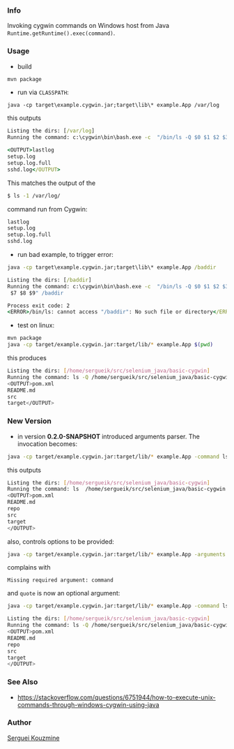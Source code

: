 ### Info

Invoking cygwin commands on Windows host from Java `Runtime.getRuntime().exec(command)`.

### Usage
* build
```cmd
mvn package
```
* run via `CLASSPATH`:
```
java -cp target\example.cygwin.jar;target\lib\* example.App /var/log
```
this outputs
```cmd
Listing the dirs: [/var/log]
Running the command: c:\cygwin\bin\bash.exe -c  "/bin/ls -Q $0 $1 $2 $3 $4 $5 $6 $7 $8 $9" /var/log
```
```cmd
<OUTPUT>lastlog
setup.log
setup.log.full
sshd.log</OUTPUT>
```

This matches the output of the
```sh
$ ls -1 /var/log/
```
command  run from Cygwin:

```sh
lastlog
setup.log
setup.log.full
sshd.log
```

* run bad example, to trigger error:
```cmd
java -cp target\example.cygwin.jar;target\lib\* example.App /baddir
```

```cmd
Listing the dirs: [/baddir]
Running the command: c:\cygwin\bin\bash.exe -c  "/bin/ls -Q $0 $1 $2 $3 $4 $5 $6
 $7 $8 $9" /baddir
```
```cmd
Process exit code: 2
<ERROR>/bin/ls: cannot access "/baddir": No such file or directory</ERROR>
```
* test on linux:
```sh
mvn package
java -cp target/example.cygwin.jar:target/lib/* example.App $(pwd)
```
this produces
```sh
Listing the dirs: [/home/sergueik/src/selenium_java/basic-cygwin]
Running the command: ls -Q /home/sergueik/src/selenium_java/basic-cygwin
<OUTPUT>pom.xml
README.md
src
target</OUTPUT>
```
### New Version

* in version __0.2.0-SNAPSHOT__ introduced arguments parser. The invocation becomes:
```sh
java -cp target/example.cygwin.jar:target/lib/* example.App -command ls -arguments $(pwd)
```
this outputs
```sh
Listing the dirs: [/home/sergueik/src/selenium_java/basic-cygwin]
Running the command: ls  /home/sergueik/src/selenium_java/basic-cygwin
<OUTPUT>pom.xml
README.md
repo
src
target
</OUTPUT>
```
also, controls options to be provided:

```sh
java -cp target/example.cygwin.jar:target/lib/* example.App -arguments $(pwd)
```
complains with
```
Missing required argument: command
```
and `quote` is now an optional argument:
```sh
java -cp target/example.cygwin.jar:target/lib/* example.App -command ls -arguments $(pwd) -quote
```
```sh
Listing the dirs: [/home/sergueik/src/selenium_java/basic-cygwin]
Running the command: ls -Q /home/sergueik/src/selenium_java/basic-cygwin
<OUTPUT>pom.xml
README.md
repo
src
target
</OUTPUT>
```
### See Also
  * https://stackoverflow.com/questions/6751944/how-to-execute-unix-commands-through-windows-cygwin-using-java

### Author
[Serguei Kouzmine](kouzmine_serguei@yahoc.com)

